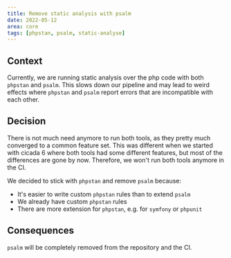 ```yaml
---
title: Remove static analysis with psalm
date: 2022-05-12
area: core
tags: [phpstan, psalm, static-analyse]
---
```


## Context
Currently, we are running static analysis over the php code with both `phpstan` and `psalm`.
This slows down our pipeline and may lead to weird effects where `phpstan` and `psalm` report errors that are incompatible with each other. 

## Decision
There is not much need anymore to run both tools, as they pretty much converged to a common feature set.
This was different when we started with cicada 6 where both tools had some different features, but most of the differences are gone by now.
Therefore, we won't run both tools anymore in the CI.

We decided to stick with `phpstan` and remove `psalm` because:
* It's easier to write custom `phpstan` rules than to extend `psalm`
* We already have custom `phpstan` rules
* There are more extension for `phpstan`, e.g. for `symfony` or `phpunit`

## Consequences
`psalm` will be completely removed from the repository and the CI.
